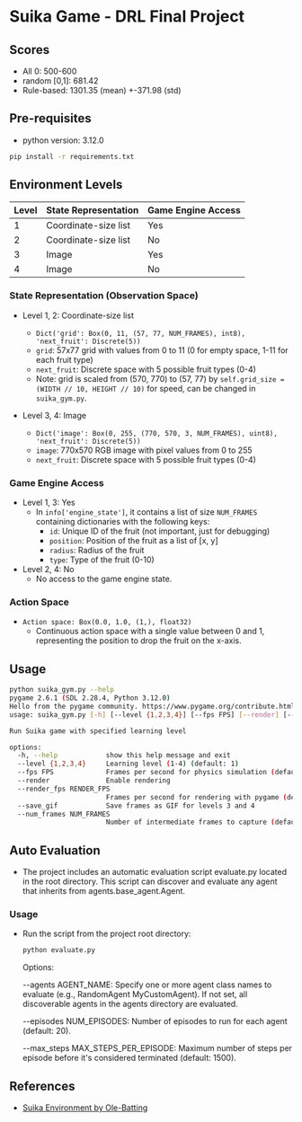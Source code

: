 # Suika Game - DRL Final Project

## Scores

- All 0: 500-600
- random [0,1]: 681.42
- Rule-based: 1301.35 (mean) +-371.98 (std)

## Pre-requisites

- python version: 3.12.0

```bash
pip install -r requirements.txt
```

## Environment Levels

| Level | State Representation | Game Engine Access |
| ----- | -------------------- | ------------------ |
| 1     | Coordinate-size list | Yes                |
| 2     | Coordinate-size list | No                 |
| 3     | Image                | Yes                |
| 4     | Image                | No                 |

### State Representation (Observation Space)

- Level 1, 2: Coordinate-size list

  - `Dict('grid': Box(0, 11, (57, 77, NUM_FRAMES), int8), 'next_fruit': Discrete(5))`
  - `grid`: 57x77 grid with values from 0 to 11 (0 for empty space, 1-11 for each fruit type)
  - `next_fruit`: Discrete space with 5 possible fruit types (0-4)
  - Note: grid is scaled from (570, 770) to (57, 77) by `self.grid_size = (WIDTH // 10, HEIGHT // 10)` for speed, can be changed in `suika_gym.py`.

- Level 3, 4: Image
  - `Dict('image': Box(0, 255, (770, 570, 3, NUM_FRAMES), uint8), 'next_fruit': Discrete(5))`
  - `image`: 770x570 RGB image with pixel values from 0 to 255
  - `next_fruit`: Discrete space with 5 possible fruit types (0-4)

### Game Engine Access

- Level 1, 3: Yes
  - In `info['engine_state']`, it contains a list of size `NUM_FRAMES` containing dictionaries with the following keys:
    - `id`: Unique ID of the fruit (not important, just for debugging)
    - `position`: Position of the fruit as a list of [x, y]
    - `radius`: Radius of the fruit
    - `type`: Type of the fruit (0-10)
- Level 2, 4: No
  - No access to the game engine state.

### Action Space

- `Action space: Box(0.0, 1.0, (1,), float32)`
  - Continuous action space with a single value between 0 and 1, representing the position to drop the fruit on the x-axis.

## Usage

```bash
python suika_gym.py --help
pygame 2.6.1 (SDL 2.28.4, Python 3.12.0)
Hello from the pygame community. https://www.pygame.org/contribute.html
usage: suika_gym.py [-h] [--level {1,2,3,4}] [--fps FPS] [--render] [--render_fps RENDER_FPS] [--save_gif]

Run Suika game with specified learning level

options:
  -h, --help            show this help message and exit
  --level {1,2,3,4}     Learning level (1-4) (default: 1)
  --fps FPS             Frames per second for physics simulation (default: 120)
  --render              Enable rendering
  --render_fps RENDER_FPS
                        Frames per second for rendering with pygame (default: 60)
  --save_gif            Save frames as GIF for levels 3 and 4
  --num_frames NUM_FRAMES
                        Number of intermediate frames to capture (default: 4)
```

## Auto Evaluation

- The project includes an automatic evaluation script evaluate.py located in the root directory. This script can discover and evaluate any agent that inherits from agents.base_agent.Agent.

### Usage

- Run the script from the project root directory:

  ```bash
  python evaluate.py
  ```

  Options:

  --agents AGENT_NAME: Specify one or more agent class names to evaluate (e.g., RandomAgent MyCustomAgent). If not set, all discoverable agents in the agents directory are evaluated.

  --episodes NUM_EPISODES: Number of episodes to run for each agent (default: 20).

  --max_steps MAX_STEPS_PER_EPISODE: Maximum number of steps per episode before it's considered terminated (default: 1500).

## References

- [Suika Environment by Ole-Batting](https://github.com/Ole-Batting/suika/tree/master)
